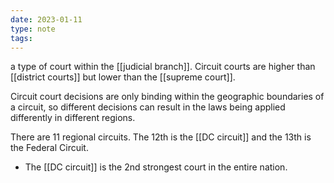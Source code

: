 ```yaml
---
date: 2023-01-11
type: note
tags:
---
```


a type of court within the [[judicial branch]].
Circuit courts are higher than [[district courts]] but lower than the [[supreme court]].

Circuit court decisions are only binding within the geographic boundaries of a circuit, so different decisions can result in the laws being applied differently in different regions.

There are 11 regional circuits. The 12th is the [[DC circuit]] and the 13th is the Federal Circuit.
- The [[DC circuit]] is the 2nd strongest court in the entire nation.
